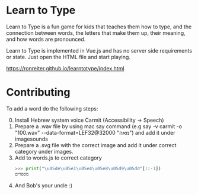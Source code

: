 # Learn to Type

Learn to Type is a fun game for kids that teaches them how to type, 
and the connection between words, the letters that make them up, 
their meaning, and how words are pronounced.

Learn to Type is implemented in Vue.js and has no server side requirements or state. Just open the HTML file and start playing.

https://ronreiter.github.io/learntotype/index.html

# Contributing

To add a word do the following steps:

0. Install Hebrew system voice Carmit (Accessibility -> Speech)
1. Prepare a .wav file by using mac say command (e.g say -v carmit -o "100.wav" --data-format=LEF32@32000 "מאה") and add it under imagesounds
2. Prepare a .svg file with the correct image and add it under correct category under images.
3. Add to words.js to correct category
    ```python
    >>> print("\u05de\u05e1\u05e4\u05e8\u05d9\u05dd"[::-1])
    מספרים
    ```
4. And Bob's your uncle :)
